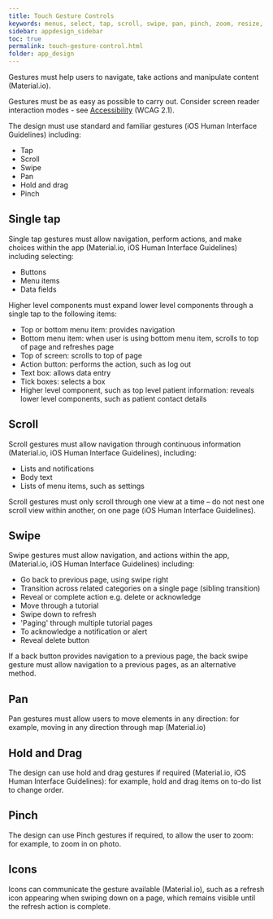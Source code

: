 ```yaml
---
title: Touch Gesture Controls
keywords: menus, select, tap, scroll, swipe, pan, pinch, zoom, resize, elements, components, behaviour,
sidebar: appdesign_sidebar
toc: true
permalink: touch-gesture-control.html
folder: app_design 
---
```


Gestures must help users to navigate, take actions and manipulate content (Material.io).   

Gestures must be as easy as possible to carry out. Consider screen reader interaction modes - see [Accessibility](/accessibility.html) (WCAG 2.1). 
 
The design must use standard and familiar gestures (iOS Human Interface Guidelines) including:
* Tap
* Scroll
* Swipe
* Pan
* Hold and drag   
* Pinch

## Single tap 

Single tap gestures must allow navigation, perform actions, and make choices within the app (Material.io, iOS Human Interface Guidelines) including selecting:
* Buttons
* Menu items
* Data fields

Higher level components must expand lower level components through a single tap to the following items:
* Top or bottom menu item: provides navigation
* Bottom menu item: when user is using bottom menu item, scrolls to top of page and refreshes page 
* Top of screen: scrolls to top of page
* Action button: performs the action, such as log out  
* Text box: allows data entry
* Tick boxes: selects a box
* Higher level component, such as top level patient information: reveals lower level components, such as patient contact details
 
## Scroll
Scroll gestures must allow navigation through continuous information (Material.io, iOS Human Interface Guidelines), including:  
* Lists and notifications
* Body text
* Lists of menu items, such as settings

Scroll gestures must only scroll through one view at a time – do not nest one scroll view within another, on one page (iOS Human Interface Guidelines).    

## Swipe 
Swipe gestures must allow navigation, and actions within the app, (Material.io, iOS Human Interface Guidelines) including:  
* Go back to previous page, using swipe right
* Transition across related categories on a single page (sibling transition)
* Reveal or complete action e.g. delete or acknowledge
* Move through a tutorial
* Swipe down to refresh
* 'Paging' through multiple tutorial pages
* To acknowledge a notification or alert
* Reveal delete button  

If a back button provides navigation to a previous page, the back swipe gesture must allow navigation to a previous pages, as an alternative method.
  
## Pan 
Pan gestures must allow users to move elements in any direction: for example, moving in any direction through map (Material.io)  

## Hold and Drag
The design can use hold and drag gestures if required (Material.io, iOS Human Interface Guidelines): for example, hold and drag items on to-do list to change order.    

## Pinch
The design can use Pinch gestures if required, to allow the user to zoom: for example, to zoom in on photo.  

## Icons
Icons can communicate the gesture available (Material.io), such as a refresh icon appearing when swiping down on a page, which remains visible until the refresh action is complete.
